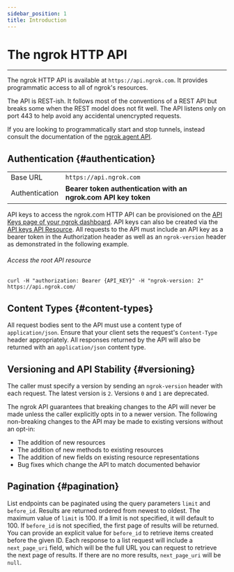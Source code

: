 ```yaml
---
sidebar_position: 1
title: Introduction
---
```


# The ngrok HTTP API
------------------

The ngrok HTTP API is available at `https://api.ngrok.com`. It provides programmatic access to all of ngrok's resources.

The API is REST-ish. It follows most of the conventions of a REST API but breaks some when the REST model does not fit well. The API listens only on port 443 to help avoid any accidental unencrypted requests.

If you are looking to programmatically start and stop tunnels, instead consult the documentation of the [ngrok agent API](/docs/ngrok-agent/api).

## Authentication {#authentication}

|     |     |
| --- | --- |
| Base URL | `https://api.ngrok.com` |
| Authentication | **Bearer token authentication with an ngrok.com API key token** |

API keys to access the ngrok.com HTTP API can be provisioned on the [API Keys page of your ngrok dashboard](https://dashboard.ngrok.com/api/keys). API keys can also be created via the [API keys API Resource](#list-api-keys). All requests to the API must include an API key as a bearer token in the Authorization header as well as an `ngrok-version` header as demonstrated in the following example.

###### Access the root API resource

 `curl -H "authorization: Bearer {API_KEY}" -H "ngrok-version: 2" https://api.ngrok.com/`

## Content Types {#content-types}

All request bodies sent to the API must use a content type of `application/json`. Ensure that your client sets the request's `Content-Type` header appropriately. All responses returned by the API will also be returned with an `application/json` content type.

## Versioning and API Stability {#versioning}

The caller must specify a version by sending an `ngrok-version` header with each request. The latest version is `2`. Versions `0` and `1` are deprecated.

The ngrok API guarantees that breaking changes to the API will never be made unless the caller explicitly opts in to a newer version. The following non-breaking changes to the API may be made to existing versions without an opt-in:

* The addition of new resources
* The addition of new methods to existing resources
* The addition of new fields on existing resource representations
* Bug fixes which change the API to match documented behavior

## Pagination {#pagination}

List endpoints can be paginated using the query parameters `limit` and `before_id`. Results are returned ordered from newest to oldest. The maximum value of `limit` is 100. If a limit is not specified, it will default to 100. If `before_id` is not specified, the first page of results will be returned. You can provide an explicit value for `before_id` to retrieve items created before the given ID. Each response to a list request will include a `next_page_uri` field, which will be the full URL you can request to retrieve the next page of results. If there are no more results, `next_page_uri` will be `null`.
